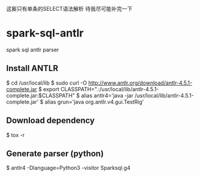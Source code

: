 这厮只有单条的SELECT语法解析 待我尽可能补完一下
# spark-sql-antlr
spark sql antlr parser 

## Install ANTLR

$ cd /usr/local/lib
$ sudo curl -O http://www.antlr.org/download/antlr-4.5.1-complete.jar
$ export CLASSPATH=".:/usr/local/lib/antlr-4.5.1-complete.jar:$CLASSPATH"
$ alias antlr4='java -jar /usr/local/lib/antlr-4.5.1-complete.jar'
$ alias grun='java org.antlr.v4.gui.TestRig'

## Download dependency

$ tox -r

## Generate parser (python)

$ antlr4 -Dlanguage=Python3 -visitor Sparksql.g4

